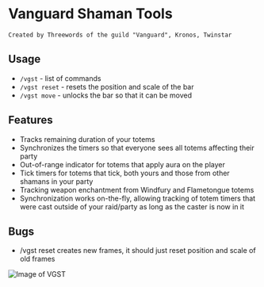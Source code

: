 # Vanguard Shaman Tools

`Created by Threewords of the guild "Vanguard", Kronos, Twinstar`

## Usage

* `/vgst` - list of commands
* `/vgst reset` - resets the position and scale of the bar
* `/vgst move` - unlocks the bar so that it can be moved

## Features
* Tracks remaining duration of your totems
* Synchronizes the timers so that everyone sees all totems affecting their party
* Out-of-range indicator for totems that apply aura on the player
* Tick timers for totems that tick, both yours and those from other shamans in your party
* Tracking weapon enchantment from Windfury and Flametongue totems
* Synchronization works on-the-fly, allowing tracking of totem timers that were cast outside of your raid/party as long as the caster is now in it

## Bugs
* /vgst reset creates new frames, it should just reset position and scale of old frames

![Image of VGST](https://i.imgur.com/zXGQQDT.png)